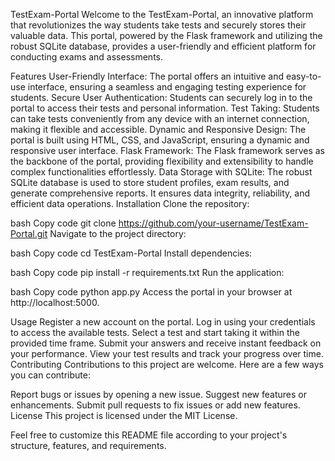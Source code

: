 TestExam-Portal
Welcome to the TestExam-Portal, an innovative platform that revolutionizes the way students take tests and securely stores their valuable data. This portal, powered by the Flask framework and utilizing the robust SQLite database, provides a user-friendly and efficient platform for conducting exams and assessments.

Features
User-Friendly Interface: The portal offers an intuitive and easy-to-use interface, ensuring a seamless and engaging testing experience for students.
Secure User Authentication: Students can securely log in to the portal to access their tests and personal information.
Test Taking: Students can take tests conveniently from any device with an internet connection, making it flexible and accessible.
Dynamic and Responsive Design: The portal is built using HTML, CSS, and JavaScript, ensuring a dynamic and responsive user interface.
Flask Framework: The Flask framework serves as the backbone of the portal, providing flexibility and extensibility to handle complex functionalities effortlessly.
Data Storage with SQLite: The robust SQLite database is used to store student profiles, exam results, and generate comprehensive reports. It ensures data integrity, reliability, and efficient data operations.
Installation
Clone the repository:

bash
Copy code
git clone https://github.com/your-username/TestExam-Portal.git
Navigate to the project directory:

bash
Copy code
cd TestExam-Portal
Install dependencies:

bash
Copy code
pip install -r requirements.txt
Run the application:

bash
Copy code
python app.py
Access the portal in your browser at http://localhost:5000.

Usage
Register a new account on the portal.
Log in using your credentials to access the available tests.
Select a test and start taking it within the provided time frame.
Submit your answers and receive instant feedback on your performance.
View your test results and track your progress over time.
Contributing
Contributions to this project are welcome. Here are a few ways you can contribute:

Report bugs or issues by opening a new issue.
Suggest new features or enhancements.
Submit pull requests to fix issues or add new features.
License
This project is licensed under the MIT License.

Feel free to customize this README file according to your project's structure, features, and requirements.
